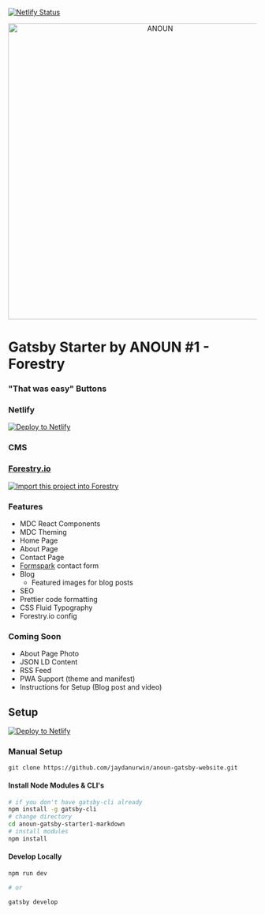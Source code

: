 [![Netlify Status](https://api.netlify.com/api/v1/badges/ad7e589d-7716-4190-981f-3258aaa42d8c/deploy-status)](https://app.netlify.com/sites/gatsby-starter-anoun-forestry-1/deploys)

<p align="center">
  <a href="https://anoun.company">
    <img alt="ANOUN" src="https://anoun.company/images/anoun-share-image.png" width="600" />
  </a>
</p>

# Gatsby Starter by ANOUN #1 - Forestry

### "That was easy" Buttons

### Netlify

[![Deploy to Netlify](https://www.netlify.com/img/deploy/button.svg)](https://app.netlify.com/start/deploy?repository=https://github.com/ANOUN/gatsby-starter-anoun-1-forestry/)

### CMS

### [Forestry.io](https://forestry.io/)

<a href="https://app.forestry.io/quick-start?repo=anoun/gatsby-starter-anoun-1-forestry&engine=gatsby">
    <img alt="Import this project into Forestry" src="https://assets.forestry.io/import-to-forestryK.svg" />
</a>

### Features

* MDC React Components
* MDC Theming
* Home Page
* About Page
* Contact Page
* [Formspark](https://formspark.io/) contact form
* Blog
  * Featured images for blog posts
* SEO
* Prettier code formatting
* CSS Fluid Typography
* Forestry.io config


### Coming Soon

* About Page Photo
* JSON LD Content
* RSS Feed
* PWA Support (theme and manifest)
* Instructions for Setup (Blog post and video)

## Setup

[![Deploy to Netlify](https://www.netlify.com/img/deploy/button.svg)](https://app.netlify.com/start/deploy?repository=https://github.com/jaydanurwin/anoun-gatsby-website/)


### Manual Setup

`git clone https://github.com/jaydanurwin/anoun-gatsby-website.git`

#### Install Node Modules & CLI's

```bash
# if you don't have gatsby-cli already
npm install -g gatsby-cli
# change directory
cd anoun-gatsby-starter1-markdown
# install modules
npm install
```

#### Develop Locally

```bash
npm run dev

# or

gatsby develop
```
